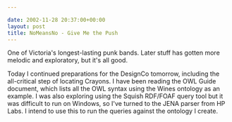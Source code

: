 ```yaml
---

date: 2002-11-28 20:37:00+00:00
layout: post
title: NoMeansNo - Give Me the Push
---
```


One of Victoria's longest-lasting punk bands. Later stuff has gotten more melodic and exploratory, but it's all good.

Today I continued preparations for the DesignCo tomorrow, including the all-critical step of locating Crayons. I have been reading the OWL Guide document, which lists all the OWL syntax using the Wines ontology as an example. I was also exploring using the Squish RDF/FOAF query tool but it was difficult to run on Windows, so I've turned to the JENA parser from HP Labs. I intend to use this to run the queries against the ontology I create.
